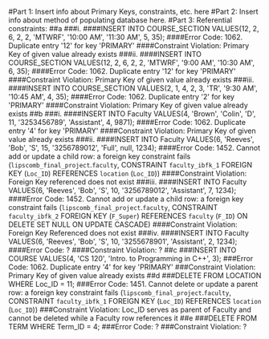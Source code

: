 #Part 1: Insert info about Primary Keys, constraints, etc. here
#Part 2: Insert info about method of populating database here.
#Part 3: Referential constraints:
  ##a
  ###i.
  ####INSERT INTO COURSE_SECTION
VALUES(12, 2, 6, 2, 2, 'MTWRF', '10:00 AM', '11:30 AM', 5, 35);
  ####Error Code: 1062. Duplicate entry '12' for key 'PRIMARY'
  ####Constraint Violation: Primary Key of given value already exists
  ###ii.
  ####INSERT INTO COURSE_SECTION
VALUES(12, 2, 6, 2, 2, 'MTWRF', '9:00 AM', '10:30 AM', 6, 35);
  ####Error Code: 1062. Duplicate entry '12' for key 'PRIMARY'
  ####Constraint Violation: Primary Key of given value already exists
  ###iii.
  ####INSERT INTO COURSE_SECTION
VALUES(2, 1, 4, 2, 3, 'TR', '9:30 AM', '10:45 AM', 4, 35);
  ####Error Code: 1062. Duplicate entry '2' for key 'PRIMARY'
  ####Constraint Violation: Primary Key of given value already exists
  ##b
  ###i. 
  ####INSERT INTO Faculty
VALUES(4, 'Brown', 'Colin', 'D', 11, '3253456789', 'Assistant', 4, 9871);
  ####Error Code: 1062. Duplicate entry '4' for key 'PRIMARY'
  ####Constraint Violation: Primary Key of given value already exists
  ###ii.
  ####INSERT INTO Faculty VALUES(6, 'Reeves', 'Bob', 'S', 15, '3256789012', 'Full',  null, 1234);
  ####Error Code: 1452. Cannot add or update a child row: a foreign key constraint fails (`lipscomb_final_project`.`faculty`, CONSTRAINT `faculty_ibfk_1` FOREIGN KEY (`Loc_ID`) REFERENCES `location` (`Loc_ID`))
  ####Constraint Violation: Foreign Key referenced does not exist
  ###iii.
  ####INSERT INTO Faculty VALUES(6, 'Reeves', 'Bob', 'S', 10, '3256789012', 'Assistant', 7, 1234);
  ####Error Code: 1452. Cannot add or update a child row: a foreign key constraint fails (`lipscomb_final_project`.`faculty`, CONSTRAINT `faculty_ibfk_2` FOREIGN KEY (`F_Super`) REFERENCES `faculty` (`F_ID`) ON DELETE SET NULL ON UPDATE CASCADE)
  ####Constraint Violation: Foreign Key Referenced does not exist
  ###iv.
  ####INSERT INTO Faculty VALUES(6, 'Reeves', 'Bob', 'S', 10, '3255678901', 'Assistant', 2, 1234);
  ####Error Code: ?
  ####Constraint Violation: ?
  ##c
  ###INSERT INTO COURSE
VALUES(4, 'CS 120', 'Intro. to Programming in C++', 3);
  ###Error Code: 1062. Duplicate entry '4' for key 'PRIMARY'
  ###Constraint Violation: Primary Key of given value already exists
  ##d
  ###DELETE FROM LOCATION WHERE Loc_ID = 11;
  ###Error Code: 1451. Cannot delete or update a parent row: a foreign key constraint fails (`lipscomb_final_project`.`faculty`, CONSTRAINT `faculty_ibfk_1` FOREIGN KEY (`Loc_ID`) REFERENCES `location` (`Loc_ID`))
  ###Constraint Violation: Loc_ID serves as parent of Faculty and cannot be deleted while a Faculty row references it
  ##e
  ###DELETE FROM TERM WHERE Term_ID = 4;
  ###Error Code: ?
  ###Constraint Violation: ?
